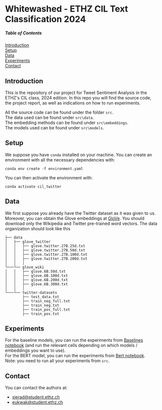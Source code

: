 # Whitewashed - ETHZ CIL Text Classification 2024 

##### Table of Contents  
[Introduction](#Intro) \
[Setup](#Setup) \
[Data](#Data)  \
[Experiments](#Experiments)  
[Contact](#Contact)  



## Introduction

This is the repository of our project for Tweet Sentiment Analysis in the ETHZ's CIL class, 2024 edition.
In this repo you will find the source code, the project report, as well as indications on how to run experiments.

All the source code can be found under the folder `src`. \
The data used can be found under `src\data`. \
The embedding methods can be found under `src\embeddings`. \
The models used can be found under `src\models`.

## Setup

We suppose you have `conda` installed on your machine.
You can create an environment with all the necessary dependencies with:
```
conda env create -f environment.yaml
```
You can then activate the environment with:
```
conda activate cil_twitter
```


## Data
We first suppose you already have the Twitter dataset as it was given to us. Moreover, you can obtain the Glove embeddings at [GloVe](https://nlp.stanford.edu/projects/glove/). You should download only the Wikipedia and Twitter pre-trained word vectors. The data organization should look like this

```console
├── data
│   ├── glove_twitter
│   │   ├── glove.twitter.27B.25d.txt
│   │   ├── glove.twitter.27B.50d.txt
│   │   ├── glove.twitter.27B.100d.txt
│   │   ├── glove.twitter.27B.200d.txt  
│   │   │   
└───└── glove_wiki
│   │   ├── glove.6B.50d.txt
│   │   ├── glove.6B.100d.txt
│   │   ├── glove.6B.200d.txt
│   │   ├── glove.6B.300d.txt
│   │   │   
└───└── twitter-datasets
        ├── test_data.txt
        ├── train_neg_full.txt
        ├── train_neg.txt
        ├── train_pos_full.txt
        ├── train_pos.txt
```


## Experiments

For the baseline models, you can run the experiments from [Baselines notebook](src/baselines_notebook.ipynb) (and run the relevant cells depending on which models / embeddings you want to use). \
For the BERT model, you can run the experiments from [Bert notebook](src/run_bert.ipynb). \
Note: you need to run all your experiments from `src`. 


## Contact
You can contact the authors at:
- sjerad@student.ethz.ch
- eukwak@student.ethz.ch

